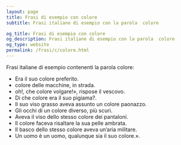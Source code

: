 ```yaml
---
layout: page
title: Frasi di esempio con colore 
subtitle: Frasi italiane di esempio con la parola  colore

og_title: Frasi di esempio con colore 
og_description: Frasi italiane di esempio con la parola  colore
og_type: website
permalink: /frasi/c/colore.html
---
```


Frasi italiane di esempio contenenti la parola colore:


- Era il suo colore preferito.
- colore delle macchine, in strada.
- oh!, che colore volgare!», rispose il vescovo.
- Di che colore era il suo pigiama?.
- Il suo viso grasso aveva assunto un colore paonazzo.
- Gli occhi di un colore diverso, più scuri.
- Aveva il viso dello stesso colore dei pantaloni.
- Il colore faceva risaltare la sua pelle ambrata.
- Il basco dello stesso colore aveva un’aria militare.
- Un uomo è un uomo, qualunque sia il suo colore.».
